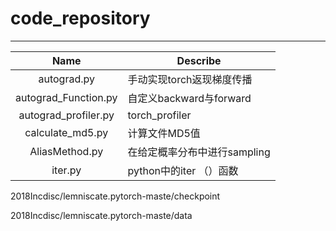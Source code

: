 # code_repository

---


|         Name         | Describe                     |
| :------------------: | ---------------------------- |
|     autograd.py      | 手动实现torch返现梯度传播    |
| autograd_Function.py | 自定义backward与forward      |
| autograd_profiler.py | torch_profiler               |
|   calculate_md5.py   | 计算文件MD5值                |
|    AliasMethod.py    | 在给定概率分布中进行sampling |
|       iter.py        | python中的iter （）函数      |





2018Incdisc/lemniscate.pytorch-maste/checkpoint

2018Incdisc/lemniscate.pytorch-maste/data









